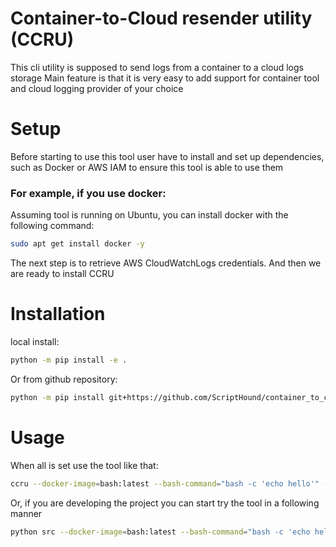 # Container-to-Cloud resender utility (CCRU)

This cli utility is supposed to send logs from a container to a cloud logs storage
Main feature is that it is very easy to add support for container tool and 
cloud logging provider of your choice

# Setup
Before starting to use this tool user have to install and set up dependencies, such
as Docker or AWS IAM to ensure this tool is able to use them

### For example, if you use docker:
Assuming tool is running on Ubuntu, you can install docker with the following command:
```bash
sudo apt get install docker -y
```
The next step is to retrieve AWS CloudWatchLogs credentials. And then we are ready 
to install CCRU
# Installation

local install:
```bash
python -m pip install -e .
```

Or from github repository:
```bash
python -m pip install git+https://github.com/ScriptHound/container_to_cloud_logs_sender.git
```


# Usage
When all is set use the tool like that:
```bash
ccru --docker-image=bash:latest --bash-command="bash -c 'echo hello'" --aws-cloudwatch-group=my-post-dev-group-1 --aws-cloudwatch-stream=my-post-dev-stream-1 --aws-access-key-id=aws_id --aws-secret-key=aws_key --aws-region=us-west-2
```

Or, if you are developing the project you can start try the tool in a following manner
```bash
python src --docker-image=bash:latest --bash-command="bash -c 'echo hello'" --aws-cloudwatch-group=my-post-dev-group-1 --aws-cloudwatch-stream=my-post-dev-stream-1 --aws-access-key-id=aws_id --aws-secret-key=aws_key --aws-region=us-west-2
```
